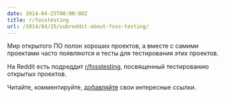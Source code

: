 ```yaml
---
date: 2014-04-25T00:00:00Z
title: r/fosstesting
url: /2014/04/25/subreddit-about-foss-testing/
---
```


Мир открытого ПО полон хороших проектов, а вместе с самими проектами
часто появляются и тесты для тестирования этих проектов.

На Reddit есть подреддит [r/fosstesting](https://www.reddit.com/r/fosstesting/),
посвященный тестированию открытых проектов.

Читайте, комментируйте, [добавляйте](https://www.reddit.com/r/fosstesting/submit)
свои интересные ссылки.
